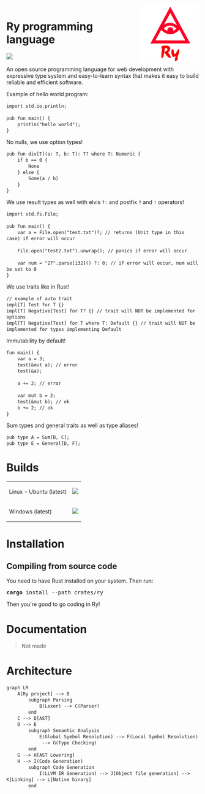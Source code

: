 <img align="right" width="30%" height="30%" src="additional/icon/ry.png" alt="rycon">

# Ry programming language
![](https://img.shields.io/badge/version-0.0.1%20alpha-red.svg)

An open source programming language for web development with expressive type system and easy-to-learn syntax that makes it easy to build reliable and efficient software.

Example of hello world program:
```ry
import std.io.println;

pub fun main() {
    println("hello world");
}
```

No nulls, we use option types!

```ry
pub fun div[T](a: T, b: T): T? where T: Numeric {
    if b == 0 {
        None
    } else {
        Some(a / b)
    }
}
```

We use result types as well with elvis `?:` and postfix `?` and `!` operators!

```ry
import std.fs.File;

pub fun main() {
    var a = File.open("test.txt")?; // returns (Unit type in this case) if error will occur

    File.open("test2.txt").unwrap(); // panics if error will occur

    var num = "27".parse[i32]() ?: 0; // if error will occur, num will be set to 0
}
```

We use traits like in Rust!

```ry
// example of auto trait
impl[T] Test for T {} 
impl[T] Negative[Test] for T? {} // trait will NOT be implemented for options
impl[T] Negative[Test] for T where T: Default {} // trait will NOT be implemented for types implementing Default 
```

Immutability by default!

```ry
fun main() {
    var a = 3;
    test(&mut a); // error
    test(&a);

    a += 2; // error

    var mut b = 2;
    test(&mut b); // ok
    b += 2; // ok
}
```

Sum types and general traits as well as type aliases!

```ry
pub type A = Sum[B, C];
pub type E = General[D, F];
```

# Builds
<table style="margin-left: auto; margin-right: auto;">
<tr>
<td>Linux - Ubuntu (latest)</td>
<td>

![](https://img.shields.io/github/actions/workflow/status/abs0luty/ry/ry-ubuntu.yml)

</td>
</tr>
<tr>
<td>Windows (latest)</td>
<td>

![](https://img.shields.io/github/actions/workflow/status/abs0luty/ry/ry-windows.yml)

</td>
</tr>
</table>

# Installation
## Compiling from source code
You need to have Rust installed on your system. Then run:
<pre>
<b>cargo</b> install --path crates/ry
</pre>
Then you're good to go coding in Ry!

# Documentation
> Not made

# Architecture

```mermaid
graph LR
    A[Ry project] --> B
        subgraph Parsing
            B(Lexer) --> C(Parser)
        end
    C --> D[AST]
    D --> E
        subgraph Semantic Analysis
            E(Global Symbol Resolution) --> F(Local Symbol Resolution)
             --> G(Type Checking)
        end
    G --> H[AST Lowering]
    H --> I(Code Generation)
        subgraph Code Generation
            I(LLVM IR Generation) --> J[Object file generation] --> K[Linking] --> L[Native binary] 
        end
```
